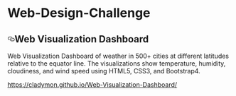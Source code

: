 # Web-Design-Challenge
<div class="Box-body">
        <article class="markdown-body entry-content p-5" itemprop="text"><h1><a id="user-content-web-visualization-dashboard" class="anchor" aria-hidden="true" href="#web-visualization-dashboard"><svg class="octicon octicon-link" viewBox="0 0 16 16" version="1.1" width="16" height="16" aria-hidden="true"><path fill-rule="evenodd" d="M4 9h1v1H4c-1.5 0-3-1.69-3-3.5S2.55 3 4 3h4c1.45 0 3 1.69 3 3.5 0 1.41-.91 2.72-2 3.25V8.59c.58-.45 1-1.27 1-2.09C10 5.22 8.98 4 8 4H4c-.98 0-2 1.22-2 2.5S3 9 4 9zm9-3h-1v1h1c1 0 2 1.22 2 2.5S13.98 12 13 12H9c-.98 0-2-1.22-2-2.5 0-.83.42-1.64 1-2.09V6.25c-1.09.53-2 1.84-2 3.25C6 11.31 7.55 13 9 13h4c1.45 0 3-1.69 3-3.5S14.5 6 13 6z"></path></svg></a>Web Visualization Dashboard</h1>
<p>Web Visualization Dashboard of weather in 500+ cities at different latitudes relative to the equator line. The visualizations show temperature, humidity, cloudiness, and wind speed using HTML5, CSS3, and Bootstrap4.</p>
<p><a href="https://du.bootcampcontent.com/-/ide/project/ladymonc/web-design-challenge/blob/master/-/README.md" rel="nofollow">https://cladymon.github.io/Web-Visualization-Dashboard/</a></p>
</article>
      </div>
